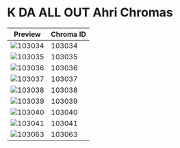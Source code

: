 # K DA ALL OUT Ahri Chromas

| Preview | Chroma ID |
|---------|-----------|
| ![103034](https://raw.communitydragon.org/latest/plugins/rcp-be-lol-game-data/global/default/v1/champion-chroma-images/103/103034.png) | 103034 |
| ![103035](https://raw.communitydragon.org/latest/plugins/rcp-be-lol-game-data/global/default/v1/champion-chroma-images/103/103035.png) | 103035 |
| ![103036](https://raw.communitydragon.org/latest/plugins/rcp-be-lol-game-data/global/default/v1/champion-chroma-images/103/103036.png) | 103036 |
| ![103037](https://raw.communitydragon.org/latest/plugins/rcp-be-lol-game-data/global/default/v1/champion-chroma-images/103/103037.png) | 103037 |
| ![103038](https://raw.communitydragon.org/latest/plugins/rcp-be-lol-game-data/global/default/v1/champion-chroma-images/103/103038.png) | 103038 |
| ![103039](https://raw.communitydragon.org/latest/plugins/rcp-be-lol-game-data/global/default/v1/champion-chroma-images/103/103039.png) | 103039 |
| ![103040](https://raw.communitydragon.org/latest/plugins/rcp-be-lol-game-data/global/default/v1/champion-chroma-images/103/103040.png) | 103040 |
| ![103041](https://raw.communitydragon.org/latest/plugins/rcp-be-lol-game-data/global/default/v1/champion-chroma-images/103/103041.png) | 103041 |
| ![103063](https://raw.communitydragon.org/latest/plugins/rcp-be-lol-game-data/global/default/v1/champion-chroma-images/103/103063.png) | 103063 |